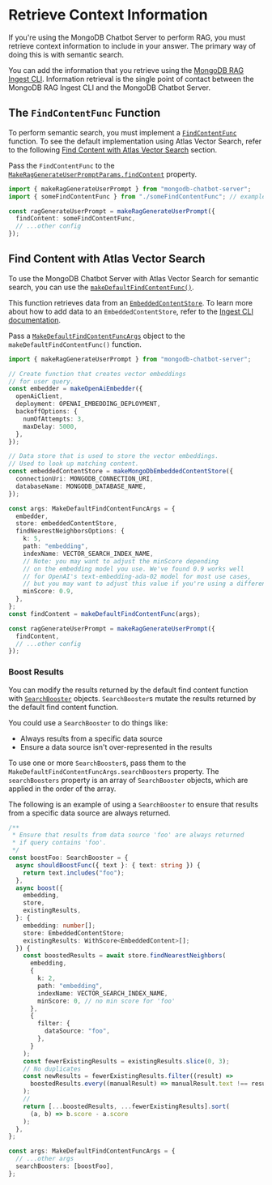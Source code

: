 # Retrieve Context Information

If you're using the MongoDB Chatbot Server to perform RAG, you must retrieve
context information to include in your answer. The primary way of doing this
is with semantic search.

You can add the information that you retrieve using the [MongoDB RAG Ingest CLI](../../ingest/configure.md). Information retrieval is the single point of contact between the MongoDB RAG Ingest CLI and the MongoDB Chatbot Server.

## The `FindContentFunc` Function

To perform semantic search, you must implement a [`FindContentFunc`](../../reference/server/modules.md#findcontentfunc) function. To see the default implementation
using Atlas Vector Search, refer to the following
[Find Content with Atlas Vector Search](#find-content-with-atlas-vector-search) section.

Pass the `FindContentFunc` to the [`MakeRagGenerateUserPromptParams.findContent`](../../reference/server/interfaces/MakeRagGenerateUserPromptParams.md#findcontent) property.

```ts
import { makeRagGenerateUserPrompt } from "mongodb-chatbot-server";
import { someFindContentFunc } from "./someFindContentFunc"; // example

const ragGenerateUserPrompt = makeRagGenerateUserPrompt({
  findContent: someFindContentFunc,
  // ...other config
});
```

## Find Content with Atlas Vector Search

To use the MongoDB Chatbot Server with Atlas Vector Search for semantic search,
you can use the [`makeDefaultFindContentFunc()`](../../reference/server/modules.md#makedefaultfindcontentfunc).

This function retrieves data from an [`EmbeddedContentStore`](../../reference/core/modules.md#embeddedcontentstore). To learn more about how to add data to an `EmbeddedContentStore`, refer to the [Ingest CLI documentation](../../ingest/configure.md).

Pass a [`MakeDefaultFindContentFuncArgs`](../../reference/server/modules.md#makedefaultfindcontentfuncargs) object to the `makeDefaultFindContentFunc()` function.

```ts
import { makeRagGenerateUserPrompt } from "mongodb-chatbot-server";

// Create function that creates vector embeddings
// for user query.
const embedder = makeOpenAiEmbedder({
  openAiClient,
  deployment: OPENAI_EMBEDDING_DEPLOYMENT,
  backoffOptions: {
    numOfAttempts: 3,
    maxDelay: 5000,
  },
});

// Data store that is used to store the vector embeddings.
// Used to look up matching content.
const embeddedContentStore = makeMongoDbEmbeddedContentStore({
  connectionUri: MONGODB_CONNECTION_URI,
  databaseName: MONGODB_DATABASE_NAME,
});

const args: MakeDefaultFindContentFuncArgs = {
  embedder,
  store: embeddedContentStore,
  findNearestNeighborsOptions: {
    k: 5,
    path: "embedding",
    indexName: VECTOR_SEARCH_INDEX_NAME,
    // Note: you may want to adjust the minScore depending
    // on the embedding model you use. We've found 0.9 works well
    // for OpenAI's text-embedding-ada-02 model for most use cases,
    // but you may want to adjust this value if you're using a different model.
    minScore: 0.9,
  },
};
const findContent = makeDefaultFindContentFunc(args);

const ragGenerateUserPrompt = makeRagGenerateUserPrompt({
  findContent,
  // ...other config
});
```

### Boost Results

You can modify the results returned by the default find content function with
[`SearchBooster`](../../reference/server/interfaces/SearchBooster.md) objects.
`SearchBooster`s mutate the results returned by the default find content function.

You could use a `SearchBooster` to do things like:

- Always results from a specific data source
- Ensure a data source isn't over-represented in the results

To use one or more `SearchBooster`s, pass them to the `MakeDefaultFindContentFuncArgs.searchBoosters` property. The `searchBoosters` property is an array of `SearchBooster` objects, which are applied in the order of the array.

The following is an example of using a `SearchBooster` to ensure that results from a specific data source are always returned.

```ts
/**
 * Ensure that results from data source 'foo' are always returned
 * if query contains 'foo'.
 */
const boostFoo: SearchBooster = {
  async shouldBoostFunc({ text }: { text: string }) {
    return text.includes("foo");
  },
  async boost({
    embedding,
    store,
    existingResults,
  }: {
    embedding: number[];
    store: EmbeddedContentStore;
    existingResults: WithScore<EmbeddedContent>[];
  }) {
    const boostedResults = await store.findNearestNeighbors(
      embedding,
      {
        k: 2,
        path: "embedding",
        indexName: VECTOR_SEARCH_INDEX_NAME,
        minScore: 0, // no min score for 'foo'
      },
      {
        filter: {
          dataSource: "foo",
        },
      }
    );
    const fewerExistingResults = existingResults.slice(0, 3);
    // No duplicates
    const newResults = fewerExistingResults.filter((result) =>
      boostedResults.every((manualResult) => manualResult.text !== result.text)
    );
    //
    return [...boostedResults, ...fewerExistingResults].sort(
      (a, b) => b.score - a.score
    );
  },
};

const args: MakeDefaultFindContentFuncArgs = {
  // ...other args
  searchBoosters: [boostFoo],
};
```
